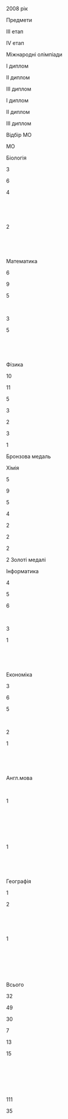   

2008 рік

Предмети

III етап

IV етап

Міжнародні олімпіади

I диплом

II диплом

III диплом

I диплом

II диплом

III диплом

Відбір МО

МО

Біологія

3

6

4

 

 

2

 

 

Математика

6

9

5

 

3

5

 

 

Фізика

10

11

5

3

2

3

1

Бронзова медаль

Хімія

5

9

5

4

2

2

2

2 Золоті медалі

Інформатика

4

5

6

 

3

1

 

 

Економіка

3

6

5

 

2

1

 

 

Англ.мова

 

1

 

 

 

1

 

 

Географія

1

2

 

 

1

 

 

 

Всього

32

49

30

7

13

15

 

 

 

111

35
